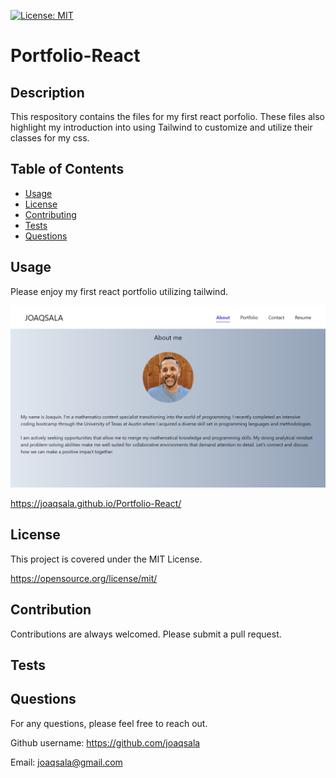 
  [![License: MIT](https://img.shields.io/badge/License-MIT-yellow.svg)](https://opensource.org/license/mit/)

  # Portfolio-React

  ## Description
  
  This respository contains the files for my first react porfolio. These files also highlight my introduction into using Tailwind to customize and utilize their classes for my css.

  ## Table of Contents

- [Usage](#usage)
- [License](#license)
- [Contributing](#contribution)
- [Tests](#tests)
- [Questions](#questions)


## Usage 

Please enjoy my first react portfolio utilizing tailwind.

![Portfolio homepage](./assets/screenshot-portfolio-homepage.png)

https://joaqsala.github.io/Portfolio-React/


## License

This project is covered under the MIT License.
 
  https://opensource.org/license/mit/


## Contribution

Contributions are always welcomed. Please submit a pull request.


## Tests




## Questions

For any questions, please feel free to reach out. 

Github username: https://github.com/joaqsala

Email: joaqsala@gmail.com
